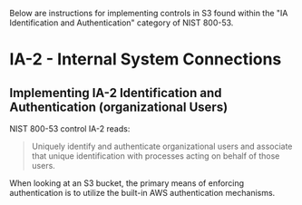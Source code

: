 Below are instructions for implementing controls in S3 found within the "IA Identification and Authentication" category of NIST 800-53.

# IA-2 - Internal System Connections
## Implementing IA-2 Identification and Authentication (organizational Users)
NIST 800-53 control IA-2 reads: 
> Uniquely identify and authenticate organizational users and associate that unique identification with processes acting on behalf of those users.

When looking at an S3 bucket, the primary means of enforcing authentication is to utilize the built-in AWS authentication mechanisms. 
